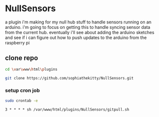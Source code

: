 # NullSensors
 a plugin i'm making for my null hub stuff to handle sensors running on an arduino. i'm going to focus on getting this to handle syncing sensor data from the current hub. eventually i'll see about adding the arduino sketches and see if i can figure out how to push updates to the arduino from the raspberry pi

## clone repo

```bash
cd \var\www\html\plugins
```

```bash
git clone https://github.com/sophiathekitty/NullSensors.git
```

### setup cron job

```bash
sudo crontab -e
```

```Apache config
3 * * * * sh /var/www/html/plugins/NullSensors/gitpull.sh
```
